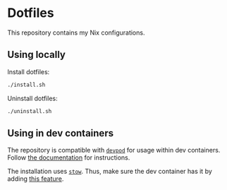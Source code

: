 # Dotfiles

This repository contains my Nix configurations.

## Using locally

Install dotfiles:

```bash
./install.sh
```

Uninstall dotfiles:

```bash
./uninstall.sh
```

## Using in dev containers

The repository is compatible with [`devpod`](https://devpod.sh/) for usage
within dev containers. Follow
[the documentation](https://devpod.sh/docs/developing-in-workspaces/dotfiles-in-a-workspace)
for instructions.

The installation uses [`stow`](https://www.gnu.org/software/stow/). Thus, make
sure the dev container has it by adding
[this feature](https://github.com/kreemer/features/tree/main/src/stow).

